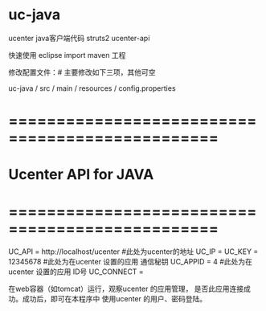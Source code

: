 uc-java
=======
ucenter java客户端代码
struts2  ucenter-api

快速使用
eclipse import maven 工程

修改配置文件：# 主要修改如下三项，其他可空

uc-java / src / main / resources / config.properties
# ================================================
# Ucenter API for JAVA
# ================================================
UC_API = http://localhost/ucenter    #此处为ucenter的地址
UC_IP = 
UC_KEY = 12345678   #此处为在ucenter 设置的应用 通信秘钥
UC_APPID = 4        #此处为在ucenter 设置的应用 ID号
UC_CONNECT =  

在web容器（如tomcat）运行，观察ucenter 的应用管理， 是否此应用连接成功。成功后，即可在本程序中 使用ucenter 的用户、密码登陆。
